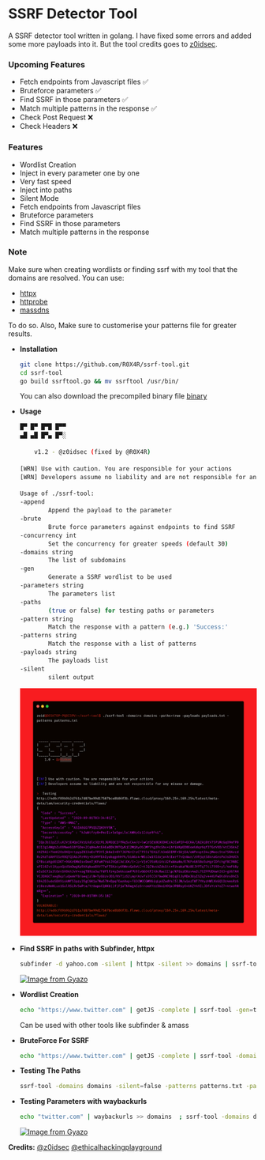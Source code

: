 # SSRF Detector Tool

A SSRF detector tool written in golang. I have fixed some errors and added some more payloads into it. But the tool credits goes to [z0idsec](https://twitter.com/z0idsec).

### Upcoming Features
- Fetch endpoints from Javascript files ✅ 
- Bruteforce parameters ✅ 
- Find SSRF in those parameters ✅ 
- Match multiple patterns in the response ✅ 
- Check Post Request ❌
- Check Headers ❌

### Features
- Wordlist Creation
- Inject in every parameter one by one
- Very fast speed
- Inject into paths
- Silent Mode
- Fetch endpoints from Javascript files 
- Bruteforce parameters  
- Find SSRF in those parameters 
- Match multiple patterns in the response

### Note

Make sure when creating wordlists or finding ssrf with my tool that the domains are resolved.
You can use:
- [httpx](https://github.com/projectdiscovery/httpx)
- [httprobe](https://github.com/tomnomnom/httprobe)
- [massdns](https://github.com/blechschmidt/massdns)

To do so. Also, Make sure to customerise your patterns file for greater results.

+ **Installation**
    
    ```sh
    git clone https://github.com/R0X4R/ssrf-tool.git
    cd ssrf-tool
    go build ssrftool.go && mv ssrftool /usr/bin/
    ```
    You can also download the precompiled binary file [binary](https://github.com/R0X4R/ssrf-tool/releases)
    
+ **Usage**

    ```sh
    █▀ █▀ █▀█ █▀▀
    ▄█ ▄█ █▀▄ █▀░

        v1.2 - @z0idsec (fixed by @R0X4R)

    [WRN] Use with caution. You are responsible for your actions
    [WRN] Developers assume no liability and are not responsible for any misuse or damage.

    Usage of ./ssrf-tool:
    -append
            Append the payload to the parameter
    -brute
            Brute force parameters against endpoints to find SSRF
    -concurrency int
            Set the concurrency for greater speeds (default 30)
    -domains string
            The list of subdomains
    -gen
            Generate a SSRF wordlist to be used
    -parameters string
            The parameters list
    -paths
            (true or false) for testing paths or parameters
    -pattern string
            Match the response with a pattern (e.g.) 'Success:'
    -patterns string
            Match the response with a list of patterns
    -payloads string
            The payloads list
    -silent
            silent output
    ```
  
    ![GitHub Logo](images/image.png)


+ **Find SSRF in paths with Subfinder, httpx**

    ```sh
    subfinder -d yahoo.com -silent | httpx -silent >> domains | ssrf-tool -domains domains -payloads ssrf.txt -silent=false -paths=true -patterns patterns.txt
    ```

    [![Image from Gyazo](https://i.gyazo.com/4b74c62de553e2cda60e45f51c0fc8a4.gif)](https://gyazo.com/4b74c62de553e2cda60e45f51c0fc8a4)

+ **Wordlist Creation**

    ```sh
    echo "https://www.twitter.com" | getJS -complete | ssrf-tool -gen=true
    ```

    Can be used with other tools like subfinder & amass

+ **BruteForce For SSRF**

    ```sh
    echo "https://www.twitter.com" | getJS -complete | ssrf-tool -domains domains -silent=false -brute=true -gen=true -patterns patterns.txt  -parameters params.txt
    ```

+ **Testing The Paths**

    ```sh
    ssrf-tool -domains domains -silent=false -patterns patterns.txt -paths=true  -brute=false -payloads ssrf.txt
    ```

+ **Testing Parameters with waybackurls**

    ```sh
    echo "twitter.com" | waybackurls >> domains  ; ssrf-tool -domains domains -silent=false -paths=false -payloads ssrf.txt
    ```


    [![Image from Gyazo](https://i.gyazo.com/9e50667879ebc2e2d834d2db8e058cc9.gif)](https://gyazo.com/9e50667879ebc2e2d834d2db8e058cc9)

**Credits:** 
[@z0idsec](https://twitter.com/z0idsec)    [@ethicalhackingplayground](https://github.com/ethicalhackingplayground/)
